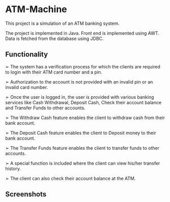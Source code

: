 # ATM-Machine

This project is a simulation of an ATM banking system.

The project is implemented in Java. Front end is implemented using AWT. Data is fetched from the database using JDBC.

## Functionality
➢ The system has a verification process for which the clients are required to login with their ATM card number and a pin.

➢ Authorization to the account is not provided with an invalid pin or an invalid card number. 

➢ Once the user is logged in, the user is provided with various banking services like Cash Withdrawal, Deposit Cash, Check their account balance and Transfer Funds to other accounts.

➢ The Withdraw Cash feature enables the client to withdraw cash from their bank account. 

➢ The Deposit Cash feature enables the client to Deposit money to their bank account. 

➢ The Transfer Funds feature enables the client to transfer funds to other accounts. 

➢ A special function is included where the client can view his/her transfer history. 

➢ The client can also check their account balance at the ATM.

## Screenshots
